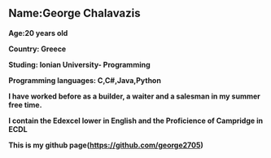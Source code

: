 ## Name:George Chalavazis

**Age:20 years old**

**Country: Greece**

 **Studing: Ionian University- Programming**
 
 **Programming languages: C,C#,Java,Python**
 
 **I have worked before as a builder, a waiter and a salesman in my summer free time.**
 
 **I contain the Edexcel lower in English and the Proficience of Campridge in ECDL**
 
 **This is my github page(https://github.com/george2705)**
 

